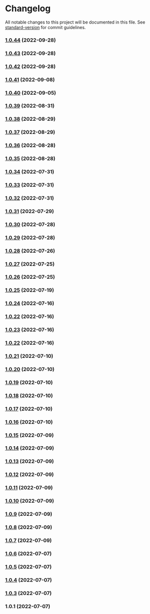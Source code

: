# Changelog

All notable changes to this project will be documented in this file. See [standard-version](https://github.com/conventional-changelog/standard-version) for commit guidelines.

### [1.0.44](https://github.com/HackGT/frontend-core/compare/v1.0.43...v1.0.44) (2022-09-28)

### [1.0.43](https://github.com/HackGT/frontend-core/compare/v1.0.42...v1.0.43) (2022-09-28)

### [1.0.42](https://github.com/HackGT/frontend-core/compare/v1.0.41...v1.0.42) (2022-09-28)

### [1.0.41](https://github.com/HackGT/frontend-core/compare/v1.0.40...v1.0.41) (2022-09-08)

### [1.0.40](https://github.com/HackGT/frontend-core/compare/v1.0.39...v1.0.40) (2022-09-05)

### [1.0.39](https://github.com/HackGT/frontend-core/compare/v1.0.38...v1.0.39) (2022-08-31)

### [1.0.38](https://github.com/HackGT/frontend-core/compare/v1.0.37...v1.0.38) (2022-08-29)

### [1.0.37](https://github.com/HackGT/frontend-core/compare/v1.0.36...v1.0.37) (2022-08-29)

### [1.0.36](https://github.com/HackGT/frontend-core/compare/v1.0.35...v1.0.36) (2022-08-28)

### [1.0.35](https://github.com/HackGT/frontend-core/compare/v1.0.34...v1.0.35) (2022-08-28)

### [1.0.34](https://github.com/HackGT/frontend-core/compare/v1.0.33...v1.0.34) (2022-07-31)

### [1.0.33](https://github.com/HackGT/frontend-core/compare/v1.0.32...v1.0.33) (2022-07-31)

### [1.0.32](https://github.com/HackGT/frontend-core/compare/v1.0.31...v1.0.32) (2022-07-31)

### [1.0.31](https://github.com/HackGT/frontend-core/compare/v1.0.30...v1.0.31) (2022-07-29)

### [1.0.30](https://github.com/HackGT/frontend-core/compare/v1.0.29...v1.0.30) (2022-07-28)

### [1.0.29](https://github.com/HackGT/frontend-core/compare/v1.0.28...v1.0.29) (2022-07-28)

### [1.0.28](https://github.com/HackGT/frontend-core/compare/v1.0.27...v1.0.28) (2022-07-26)

### [1.0.27](https://github.com/HackGT/frontend-core/compare/v1.0.25...v1.0.27) (2022-07-25)

### [1.0.26](https://github.com/HackGT/frontend-core/compare/v1.0.25...v1.0.26) (2022-07-25)

### [1.0.25](https://github.com/HackGT/frontend-core/compare/v1.0.24...v1.0.25) (2022-07-19)

### [1.0.24](https://github.com/HackGT/frontend-core/compare/v1.0.23...v1.0.24) (2022-07-16)

### [1.0.22](https://github.com/HackGT/frontend-core/compare/v1.0.21...v1.0.22) (2022-07-16)

### [1.0.23](https://github.com/HackGT/frontend-core/compare/v1.0.21...v1.0.23) (2022-07-16)

### [1.0.22](https://github.com/HackGT/frontend-core/compare/v1.0.21...v1.0.22) (2022-07-16)

### [1.0.21](https://github.com/HackGT/frontend-core/compare/v1.0.20...v1.0.21) (2022-07-10)

### [1.0.20](https://github.com/HackGT/frontend-core/compare/v1.0.19...v1.0.20) (2022-07-10)

### [1.0.19](https://github.com/HackGT/frontend-core/compare/v1.0.18...v1.0.19) (2022-07-10)

### [1.0.18](https://github.com/HackGT/frontend-core/compare/v1.0.17...v1.0.18) (2022-07-10)

### [1.0.17](https://github.com/HackGT/frontend-core/compare/v1.0.16...v1.0.17) (2022-07-10)

### [1.0.16](https://github.com/HackGT/frontend-core/compare/v1.0.15...v1.0.16) (2022-07-10)

### [1.0.15](https://github.com/HackGT/frontend-core/compare/v1.0.13...v1.0.15) (2022-07-09)

### [1.0.14](https://github.com/HackGT/frontend-core/compare/v1.0.13...v1.0.14) (2022-07-09)

### [1.0.13](https://github.com/HackGT/frontend-core/compare/v1.0.12...v1.0.13) (2022-07-09)

### [1.0.12](https://github.com/HackGT/frontend-core/compare/v1.0.11...v1.0.12) (2022-07-09)

### [1.0.11](https://github.com/HackGT/frontend-core/compare/v1.0.10...v1.0.11) (2022-07-09)

### [1.0.10](https://github.com/HackGT/frontend-core/compare/v1.0.9...v1.0.10) (2022-07-09)

### [1.0.9](https://github.com/HackGT/frontend-core/compare/v1.0.8...v1.0.9) (2022-07-09)

### [1.0.8](https://github.com/HackGT/frontend-core/compare/v1.0.7...v1.0.8) (2022-07-09)

### [1.0.7](https://github.com/HackGT/frontend-core/compare/v1.0.6...v1.0.7) (2022-07-09)

### [1.0.6](https://github.com/HackGT/frontend-core/compare/v1.0.5...v1.0.6) (2022-07-07)

### [1.0.5](https://github.com/HackGT/frontend-core/compare/v1.0.4...v1.0.5) (2022-07-07)

### [1.0.4](https://github.com/HackGT/frontend-core/compare/v1.0.3...v1.0.4) (2022-07-07)

### [1.0.3](https://github.com/HackGT/frontend-core/compare/v1.0.1...v1.0.3) (2022-07-07)

### 1.0.1 (2022-07-07)
